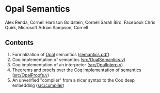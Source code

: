# Opal Semantics

Alex Renda, Cornell
Harrison Goldstein, Cornell
Sarah Bird, Facebook
Chris Quirk, Microsoft
Adrian Sampson, Cornell

## Contents

1. Formalization of [Opal](https://capra.cs.cornell.edu/research/opal/) semantics ([semantics.pdf](semantics.pdf)).
2. Coq implementation of semantics ([src/OpalSemantics.v](src/OpalSemantics.v))
3. Coq implementation of an interpreter ([src/OpalInterp.v](src/OpalInterp.v))
4. Theorems and proofs over the Coq implementation of semantics ([src/OpalProofs.v](src/OpalProofs.v))
5. An unverified "compiler" from a nicer syntax to the Coq deep embedding ([src/compiler](src/compiler))
